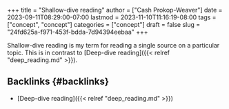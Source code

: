 +++
title = "Shallow-dive reading"
author = ["Cash Prokop-Weaver"]
date = 2023-09-11T08:29:00-07:00
lastmod = 2023-11-10T11:16:19-08:00
tags = ["concept", "concept"]
categories = ["concept"]
draft = false
slug = "24fd625a-f971-453f-bdda-7d94394eebaa"
+++

Shallow-dive reading is my term for reading a single source on a particular topic. This is in contrast to [Deep-dive reading]({{< relref "deep_reading.md" >}}).


## Backlinks {#backlinks}

-   [Deep-dive reading]({{< relref "deep_reading.md" >}})
